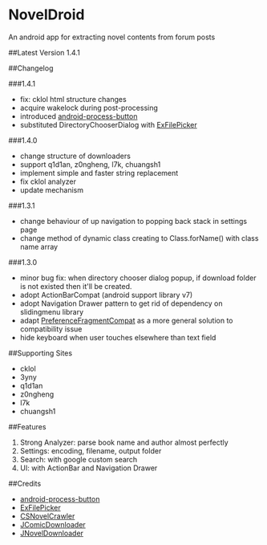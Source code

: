 NovelDroid
==========
An android app for extracting novel contents from forum posts

##Latest Version
1.4.1

##Changelog

###1.4.1
* fix: cklol html structure changes
* acquire wakelock during post-processing
* introduced [android-process-button](https://github.com/dmytrodanylyk/android-process-button)
* substituted DirectoryChooserDialog with [ExFilePicker](https://github.com/bartwell/ExFilePicker)

###1.4.0
* change structure of downloaders
* support q1d1an, z0ngheng, l7k, chuangsh1
* implement simple and faster string replacement
* fix cklol analyzer
* update mechanism

###1.3.1
* change behaviour of up navigation to popping back stack in settings page
* change method of dynamic class creating to Class.forName() with class name array

###1.3.0
* minor bug fix: when directory chooser dialog popup, if download folder is not existed then it'll be created.
* adopt ActionBarCompat (android support library v7)
* adopt Navigation Drawer pattern to get rid of dependency on slidingmenu library
* adapt [PreferenceFragmentCompat](http://www.michenux.net/android-preferencefragmentcompat-906.html) as a more general solution to compatibility issue
* hide keyboard when user touches elsewhere than text field

##Supporting Sites
* cklol
* 3yny
* q1d1an
* z0ngheng
* l7k
* chuangsh1

##Features
1. Strong Analyzer: parse book name and author almost perfectly
2. Settings: encoding, filename, output folder
3. Search: with google custom search
4. UI: with ActionBar and Navigation Drawer

##Credits
* [android-process-button](https://github.com/dmytrodanylyk/android-process-button)
* [ExFilePicker](https://github.com/bartwell/ExFilePicker)
* [CSNovelCrawler](http://rngmontoli.blogspot.tw/2013/06/csnovelcrawler.html)
* [JComicDownloader](https://sites.google.com/site/jcomicdownloader/)
* [JNovelDownloader](http://www.pupuliao.info/jnoveldownloader-%E5%B0%8F%E8%AA%AA%E4%B8%8B%E8%BC%89%E5%99%A8/)
